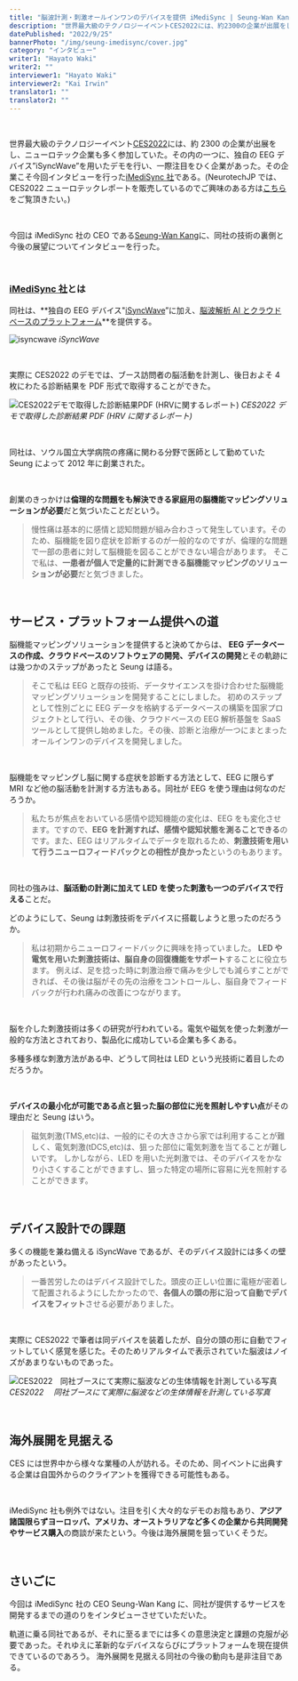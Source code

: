 ```yaml
---
title: "脳波計測・刺激オールインワンのデバイスを提供 iMediSync | Seung-Wan Kang"
description: "世界最大級のテクノロジーイベントCES2022には、約2300の企業が出展をし、ニューロテック企業も多く参加していた。その内の一つに、独自のEEGデバイス”iSyncWave”を用いたデモを行い、一際注目をひく企業があった。その企業こそ今回インタビューを行ったI MediSync社である。今回はiMediSync社のCEOであるSeung-Wan Kangに、同社の技術の裏側と今後の展望についてお聞きした。"
datePublished: "2022/9/25"
bannerPhoto: "/img/seung-imedisync/cover.jpg"
category: "インタビュー"
writer1: "Hayato Waki"
writer2: ""
interviewer1: "Hayato Waki"
interviewer2: "Kai Irwin"
translator1: ""
translator2: ""
---
```


&nbsp;

世界最大級のテクノロジーイベント[CES2022](https://www.ces.tech/)には、約 2300 の企業が出展をし、ニューロテック企業も多く参加していた。その内の一つに、独自の EEG デバイス”iSyncWave”を用いたデモを行い、一際注目をひく企業があった。その企業こそ今回インタビューを行った[iMediSync 社](https://www.imedisync.com/en/)である。(NeurotechJP では、CES2022 ニューロテックレポートを販売しているのでご興味のある方は[こちら](https://neurotechjp.com/jp/slides/ces-2022/)をご覧頂きたい。)

&nbsp;

今回は iMediSync 社の CEO である[Seung-Wan Kang](https://www.linkedin.com/in/seungwankang/)に、同社の技術の裏側と今後の展望についてインタビューを行った。

&nbsp;

### [iMediSync 社](https://www.imedisync.com/en/)とは

同社は、**独自の EEG デバイス"[iSyncWave](https://www.imedisync.com/en/products/isyncwave/)”に加え、[脳波解析 AI とクラウドベースのプラットフォーム](https://www.imedisync.com/en/products/isyncbrain/)**を提供する。

![isyncwave](https://i0.wp.com/healthtechinsider.com/wp-content/uploads/EEGScanneriSync.jpg?fit=600%2C275&ssl=1)
_iSyncWave_

&nbsp;

実際に CES2022 のデモでは、ブース訪問者の脳活動を計測し、後日およそ 4 枚にわたる診断結果を PDF 形式で取得することができた。

![CES2022デモで取得した診断結果PDF (HRVに関するレポート)](https://neurotechjp.com/img/seung-imedisync/report.png)
_CES2022 デモで取得した診断結果 PDF (HRV に関するレポート)_

&nbsp;

同社は、ソウル国立大学病院の疼痛に関わる分野で医師として勤めていた Seung によって 2012 年に創業された。

&nbsp;

創業のきっかけは**倫理的な問題をも解決できる家庭用の脳機能マッピングソリューションが必要**だと気づいたことだという。

> 慢性痛は基本的に感情と認知問題が組み合わさって発生しています。そのため、脳機能を図り症状を診断するのが一般的なのですが、倫理的な問題で一部の患者に対して脳機能を図ることができない場合があります。
> そこで私は、**一患者が個人で定量的に計測できる脳機能マッピングのソリューションが必要**だと気づきました。

&nbsp;

## サービス・プラットフォーム提供への道

脳機能マッピングソリューションを提供すると決めてからは、
**EEG データベースの作成、クラウドベースのソフトウェアの開発、デバイスの開発**とその軌跡には幾つかのステップがあったと Seung は語る。

> そこで私は EEG と既存の技術、データサイエンスを掛け合わせた脳機能マッピングソリューションを開発することにしました。
> 初めのステップとして性別ごとに EEG データを格納するデータベースの構築を国家プロジェクトとして行い、その後、クラウドベースの EEG 解析基盤を SaaS ツールとして提供し始めました。その後、診断と治療が一つにまとまったオールインワンのデバイスを開発しました。

&nbsp;

脳機能をマッピングし脳に関する症状を診断する方法として、EEG に限らず MRI など他の脳活動を計測する方法もある。同社が EEG を使う理由は何なのだろうか。

> 私たちが焦点をおいている感情や認知機能の変化は、EEG をも変化させます。ですので、**EEG を計測すれば、感情や認知状態を測ることできる**のです。また、EEG はリアルタイムでデータを取れるため、**刺激技術を用いて行うニューロフィードバックとの相性が良かった**というのもあります。

&nbsp;

同社の強みは、**脳活動の計測に加えて LED を使った刺激も一つのデバイスで行える**ことだ。

どのようにして、Seung は刺激技術をデバイスに搭載しようと思ったのだろうか。

> 私は初期からニューロフィードバックに興味を持っていました。
> **LED や電気を用いた刺激技術は、脳自身の回復機能をサポート**することに役立ちます。
> 例えば、足を捻った時に刺激治療で痛みを少しでも減らすことができれば、その後は脳がその先の治療をコントロールし、脳自身でフィードバックが行われ痛みの改善につながります。

&nbsp;

脳を介した刺激技術は多くの研究が行われている。電気や磁気を使った刺激が一般的な方法とされており、製品化に成功している企業も多くある。

多種多様な刺激方法がある中、どうして同社は LED という光技術に着目したのだろうか。

&nbsp;

**デバイスの最小化が可能である点と狙った脳の部位に光を照射しやすい点**がその理由だと Seung はいう。

> 磁気刺激(TMS,etc)は、一般的にその大きさから家では利用することが難しく、電気刺激(tDCS,etc)は、狙った部位に電気刺激を当てることが難しいです。
> しかしながら、LED を用いた光刺激では、そのデバイスをかなり小さくすることができますし、狙った特定の場所に容易に光を照射することができます。

&nbsp;

## デバイス設計での課題

多くの機能を兼ね備える iSyncWave であるが、そのデバイス設計には多くの壁があったという。

> 一番苦労したのはデバイス設計でした。頭皮の正しい位置に電極が密着して配置されるようにしたかったので、**各個人の頭の形に沿って自動でデバイスをフィット**させる必要がありました。

&nbsp;

実際に CES2022 で筆者は同デバイスを装着したが、自分の頭の形に自動でフィットしていく感覚を感じた。そのためリアルタイムで表示されていた脳波はノイズがあまりないものであった。

![CES2022　同社ブースにて実際に脳波などの生体情報を計測している写真](https://neurotechjp.com/img/seung-imedisync/ces-2022.png)
_CES2022 　同社ブースにて実際に脳波などの生体情報を計測している写真_

&nbsp;

## 海外展開を見据える

CES には世界中から様々な業種の人が訪れる。そのため、同イベントに出典する企業は自国外からのクライアントを獲得できる可能性もある。

&nbsp;

iMediSync 社も例外ではない。注目を引く大々的なデモのお陰もあり、**アジア諸国限らずヨーロッパ、アメリカ、オーストラリアなど多くの企業から共同開発やサービス購入**の商談が来たという。今後は海外展開を狙っていくそうだ。

&nbsp;

## さいごに

今回は iMediSync 社の CEO Seung-Wan Kang に、同社が提供するサービスを開発するまでの道のりをインタビューさせていただいた。

軌道に乗る同社であるが、それに至るまでには多くの意思決定と課題の克服が必要であった。それゆえに革新的なデバイスならびにプラットフォームを現在提供できているのであろう。
海外展開を見据える同社の今後の動向も是非注目である。
